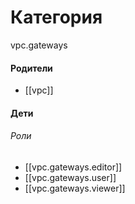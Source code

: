 # Категория

vpc.gateways


#### Родители

- [[vpc]]


#### Дети

###### Роли
- [[vpc.gateways.editor]]
- [[vpc.gateways.user]]
- [[vpc.gateways.viewer]]
